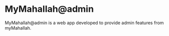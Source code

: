 # MyMahallah@admin

MyMahallah@admin is a web app developed to provide admin features from myMahallah.